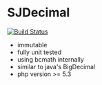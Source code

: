 # SJDecimal
[![Build Status](https://travis-ci.org/schnipseljagd/SJDecimal.svg?branch=master)](https://travis-ci.org/schnipseljagd/SJDecimal)

 * immutable
 * fully unit tested
 * using bcmath internally
 * similar to java's BigDecimal
 * php version >= 5.3
